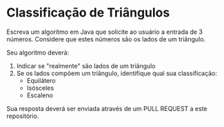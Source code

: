 # Classificação de Triângulos

Escreva um algoritmo em Java que solicite ao 
usuário a entrada de 3 números. Considere que
estes números são os lados de um triângulo.

Seu algoritmo deverá:

1. Indicar se "realmente" são lados de um triângulo
2. Se os lados compõem um triângulo, identifique 
   qual sua classificação: 
   - Equilátero
   - Isósceles
   - Escaleno

Sua resposta deverá ser enviada através de um PULL REQUEST
a este repositório.
